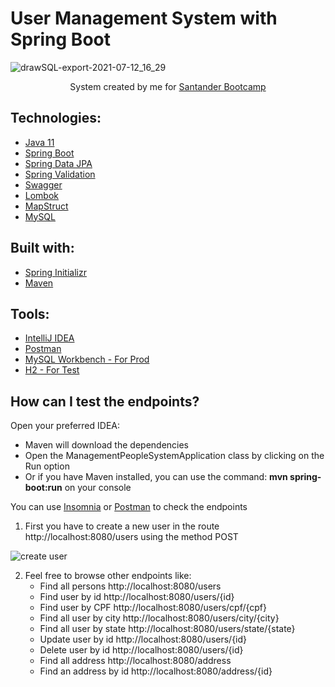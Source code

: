 # User Management System with Spring Boot

![drawSQL-export-2021-07-12_16_29](https://user-images.githubusercontent.com/18031693/125344948-4f197000-e32e-11eb-88a6-914e92ece416.png)

<p align="center">System created by me for <a href="https://app.becas-santander.com/pt-BR/program/santanderbootcamp">Santander Bootcamp</a></p>

## Technologies:

- [Java 11](https://docs.oracle.com/en/java/javase/11/)
- [Spring Boot](https://spring.io/projects/spring-boot)
- [Spring Data JPA](https://spring.io/projects/spring-data-jpa)
- [Spring Validation](https://spring.io/guides/gs/validating-form-input/)
- [Swagger](https://swagger.io/specification/)
- [Lombok](https://projectlombok.org/)
- [MapStruct](https://mapstruct.org/)
- [MySQL](https://www.mysql.com/)

## Built with:

- [Spring Initializr](https://start.spring.io/)
- [Maven](https://maven.apache.org/index.html)

## Tools:

- [IntelliJ IDEA](https://www.jetbrains.com/idea/promo/)
- [Postman](https://www.postman.com/)
- [MySQL Workbench - For Prod](https://www.mysql.com/products/workbench/)
- [H2 - For Test](http://localhost:8080/h2-console/)

## How can I test the endpoints?

Open your preferred IDEA: 

- Maven will download the dependencies 
- Open the ManagementPeopleSystemApplication class by clicking on the Run option 
- Or if you have Maven installed, you can use the command: **mvn spring-boot:run** on your console 

You can use  [Insomnia](https://insomnia.rest/) or [Postman](https://www.postman.com/) to check the endpoints

1. First you have to create a new user in the route http://localhost:8080/users using the method POST

![create user](https://user-images.githubusercontent.com/18031693/125319921-98a79200-e311-11eb-877c-d7830b58d92a.png)

2. Feel free to browse other endpoints like:
    - Find all persons http://localhost:8080/users
    - Find user by id http://localhost:8080/users/{id}
    - Find user by CPF http://localhost:8080/users/cpf/{cpf}
    - Find all user by city http://localhost:8080/users/city/{city}
    - Find all user by state http://localhost:8080/users/state/{state}
    - Update user by id http://localhost:8080/users/{id} 
    - Delete user by id http://localhost:8080/users/{id}
    - Find all address http://localhost:8080/address
   - Find an address by id http://localhost:8080/address/{id}
